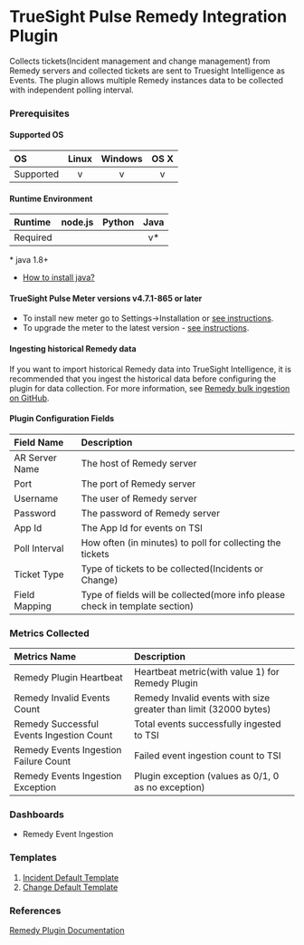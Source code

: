 TrueSight Pulse Remedy Integration Plugin
=========================================

Collects tickets(Incident management and change management) from Remedy servers and collected tickets are sent to Truesight Intelligence as Events. 
The plugin allows multiple Remedy instances data to be collected with independent polling interval.

### Prerequisites

#### Supported OS

|     OS    | Linux | Windows | OS X |
|:----------|:-----:|:-------:|:----:|
| Supported |   v   |    v    |  v   |

#### Runtime Environment

|  Runtime | node.js | Python | Java |
|:---------|:-------:|:------:|:----:|
| Required |         |        |    v*  |
\* java 1.8+ 

* [How to install java?](https://www3.ntu.edu.sg/home/ehchua/programming/howto/JDK_Howto.html)

#### TrueSight Pulse Meter versions v4.7.1-865 or later

- To install new meter go to Settings->Installation or [see instructions](https://help.boundary.com/hc/en-us/sections/200634331-Installation).
- To upgrade the meter to the latest version - [see instructions](https://help.boundary.com/hc/en-us/articles/201573102-Upgrading-the-Boundary-Meter).

#### Ingesting historical Remedy data
If you want to import historical Remedy data into TrueSight Intelligence, it is recommended that you ingest the historical data before configuring the plugin for data collection. For more information, see [Remedy bulk ingestion on GitHub](https://github.com/boundary/remedy-tsi-bulkingestion-script).

#### Plugin Configuration Fields

|Field Name        |Description                                                                    |
|:-----------------|:------------------------------------------------------------------------------|
|AR Server Name    |The host of Remedy server                                            		   |
|Port              |The port of Remedy server                                            		   |
|Username          |The user of Remedy server                                            		   |
|Password          |The password of Remedy server                                        		   |
|App Id            |The App Id for events on TSI                                         		   |
|Poll Interval     |How often (in minutes) to poll for collecting the tickets                    |
|Ticket Type       |Type of tickets to be collected(Incidents or Change)                                      |
|Field Mapping     |Type of fields will be collected(more info please check in template section)   |

### Metrics Collected

|Metrics Name                             |Description                                             |
|:----------------------------------------|:-------------------------------------------------------|
|Remedy Plugin Heartbeat                  | Heartbeat metric(with value 1) for Remedy Plugin       |
|Remedy Invalid Events Count              | Remedy Invalid events with size greater than limit (32000 bytes)     |
|Remedy Successful Events Ingestion Count | Total events successfully ingested to TSI     		   |
|Remedy Events Ingestion Failure Count    | Failed event ingestion count to TSI     	           |
|Remedy Events Ingestion Exception        | Plugin exception (values as 0/1, 0 as no exception)    |

### Dashboards

* Remedy Event Ingestion

### Templates
 1. [Incident Default Template](https://github.com/boundary/meter-plugin-remedy/blob/master/template/incidentDefaultTemplate.json)
 2. [Change Default Template](https://github.com/boundary/meter-plugin-remedy/blob/master/template/changeDefaultTemplate.json)

### References
[Remedy Plugin Documentation](https://docs.bmc.com/docs/display/bti10/Remedy+Plugin)  

